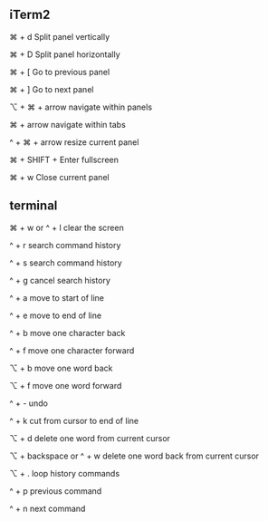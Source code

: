 ## iTerm2

⌘ + d   Split panel vertically

⌘ + D   Split panel horizontally

⌘ + [   Go to previous panel

⌘ + ]   Go to next panel

⌥ + ⌘ + arrow navigate within panels

⌘ + arrow navigate within tabs

^ + ⌘ + arrow resize current panel

⌘ + SHIFT + Enter fullscreen

⌘ + w   Close current panel


## terminal

⌘ + w or ^ + l  clear the screen

^ + r   search command history

^ + s   search command history

^ + g   cancel search history

^ + a   move to start of line

^ + e   move to end of line

^ + b   move one character back

^ + f   move one character forward

⌥ + b   move one word back

⌥ + f   move one word forward

^ + -   undo

^ + k   cut from cursor to end of line

⌥ + d   delete one word from current cursor

⌥ + backspace or ^ + w  delete one word back from current cursor

⌥ + .   loop history commands

^ + p   previous command

^ + n   next command







